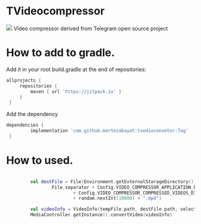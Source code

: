 # TVideocompressor
[![](https://jitpack.io/v/mortezabayat/tvedioconvetor.svg)](https://jitpack.io/#mortezabayat/tvedioconvetor)
Video compressor derived from Telegram open source project

# How to add to gradle.
   Add it in your root build.gradle at the end of repositories:
   ```gradle
   allprojects {
		repositories {
			maven { url 'https://jitpack.io' }
		}
	}
  ```
  Add the dependency
   ```gradle
   dependencies {
	        implementation 'com.github.mortezabayat:tvedioconvetor:Tag'
	}
   ```
# How to used.
   ```kotlin

            val destFile = File(Environment.getExternalStorageDirectory(),
                    File.separator + Config.VIDEO_COMPRESSOR_APPLICATION_DIR_NAME
                            + Config.VIDEO_COMPRESSOR_COMPRESSED_VIDEOS_DIR + File.separator
                            + random.nextInt(10000) + ".mp4")

            val videoInfo = VideoInfo(tempFile.path, destFile.path, selectedCompression, mute)
            MediaController.getInstance().convertVideo(videoInfo)
   ```
